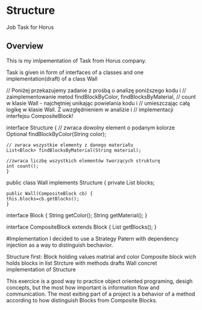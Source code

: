 # Structure
Job Task for Horus 

## Overview

This is my imlpementation of Task from Horus company.

Task is given in form of interfaces of a classes and one implementation(draft) of a class Wall

//	Poniżej przekazujemy zadanie z prośbą o analizę poniższego kodu i
//	zaimplementowanie metod findBlockByColor, findBlocksByMaterial,
//	count w klasie Wall - najchętniej unikając powielania kodu i
//	umieszczając całą logikę w klasie Wall. Z uwzględnieniem w analizie i
//	implementacji interfejsu CompositeBlock!

interface Structure {
	// zwraca dowolny element o podanym kolorze
	Optional<Block> findBlockByColor(String color);

	// zwraca wszystkie elementy z danego materiału
	List<Block> findBlocksByMaterial(String material);

	//zwraca liczbę wszystkich elementów tworzących strukturę
	int count();
	}

public class Wall implements Structure {
	private List<Block> blocks;
	
	public Wall(CompositeBlock cb) {
	this.blocks=cb.getBlocks();
	}
  
  interface Block {
  String getColor();
  String getMaterial();
  }

  interface CompositeBlock extends Block {
  List<Block> getBlocks();
  }
  
  #Implementation
  I decided to use a Strategy Patern with dependency injection as a way to distinguish bechavior.
  
  Structure first:
  Block holding values matirial and color
  Composite block wich holds blocks in list
  Strcture with methods drafts 
  Wall concret implementation of Structure
  
  This exercice is a good way to practice object oriented programing, desigh concepts, but the most how important is information flow and communication.
  The most exiting part of a project is a behavior of a method according to how distinguish Blocks from Composite Blocks.
  

  
